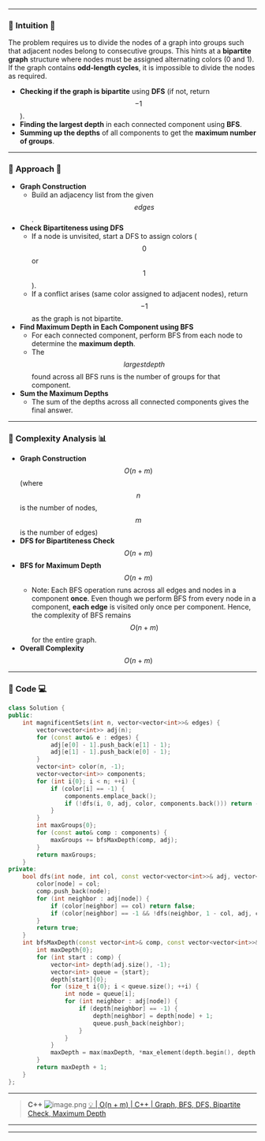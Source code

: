 


---

### 🔹 **Intuition**   🧩
The problem requires us to divide the nodes of a graph into groups such that adjacent nodes belong to consecutive groups. This hints at a **bipartite graph** structure where nodes must be assigned alternating colors (0 and 1). If the graph contains **odd-length cycles**, it is impossible to divide the nodes as required.   
- **Checking if the graph is bipartite** using **DFS** (if not, return $$-1$$).  
- **Finding the largest depth** in each connected component using **BFS**.  
- **Summing up the depths** of all components to get the **maximum number of groups**.

---


### 🔹 **Approach**   🎯


- **Graph Construction**  
   - Build an adjacency list from the given $$edges$$.  
- **Check Bipartiteness using DFS**  
   - If a node is unvisited, start a DFS to assign colors ($$0$$ or $$1$$).  
   - If a conflict arises (same color assigned to adjacent nodes), return $$-1$$ as the graph is not bipartite.  
- **Find Maximum Depth in Each Component using BFS**  
   - For each connected component, perform BFS from each node to determine the **maximum depth**.  
   - The $$largest depth$$ found across all BFS runs is the number of groups for that component.  
- **Sum the Maximum Depths**  
   - The sum of the depths across all connected components gives the final answer.

---



### 🔹 **Complexity Analysis**  📊

- **Graph Construction** $$O(n + m)$$ (where $$n$$ is the number of nodes, $$m$$ is the number of edges)
- **DFS for Bipartiteness Check** $$O(n + m)$$  
- **BFS for Maximum Depth** $$O(n + m)$$  
  - Note: Each BFS operation runs across all edges and nodes in a component **once**. Even though we perform BFS from every node in a component, **each edge** is visited only once per component. Hence, the complexity of BFS remains $$O(n + m)$$ for the entire graph.
- **Overall Complexity** $$O(n + m)$$  
---

### 🔹 **Code**  💻

```cpp []
class Solution {
public:
    int magnificentSets(int n, vector<vector<int>>& edges) {
        vector<vector<int>> adj(n);
        for (const auto& e : edges) {
            adj[e[0] - 1].push_back(e[1] - 1);
            adj[e[1] - 1].push_back(e[0] - 1);
        }
        vector<int> color(n, -1);
        vector<vector<int>> components;
        for (int i{0}; i < n; ++i) {
            if (color[i] == -1) {
                components.emplace_back();
                if (!dfs(i, 0, adj, color, components.back())) return -1;
            }
        }
        int maxGroups{0};
        for (const auto& comp : components) {
            maxGroups += bfsMaxDepth(comp, adj);
        }
        return maxGroups;
    }
private:
    bool dfs(int node, int col, const vector<vector<int>>& adj, vector<int>& color, vector<int>& comp) {
        color[node] = col;
        comp.push_back(node);
        for (int neighbor : adj[node]) {
            if (color[neighbor] == col) return false;
            if (color[neighbor] == -1 && !dfs(neighbor, 1 - col, adj, color, comp)) return false;
        }
        return true;
    }
    int bfsMaxDepth(const vector<int>& comp, const vector<vector<int>>& adj) {
        int maxDepth{0};
        for (int start : comp) {
            vector<int> depth(adj.size(), -1);
            vector<int> queue = {start};
            depth[start]{0};
            for (size_t i{0}; i < queue.size(); ++i) {
                int node = queue[i];
                for (int neighbor : adj[node]) {
                    if (depth[neighbor] == -1) {
                        depth[neighbor] = depth[node] + 1;
                        queue.push_back(neighbor);
                    }
                }
            }
            maxDepth = max(maxDepth, *max_element(depth.begin(), depth.end()));
        }
        return maxDepth + 1;
    }
};
```
---
> **C++**
> ![image.png](https://assets.leetcode.com/users/images/0e794f9c-8c47-4eb2-90e5-56a3e63e8be0_1738197645.6182022.png)
[💡 | O(n + m) | C++ | Graph, BFS, DFS, Bipartite Check, Maximum Depth](https://leetcode.com/problems/divide-nodes-into-the-maximum-number-of-groups/solutions/6346238/on-m-c-graph-bfs-dfs-by-user4612mw-1o05)

---
---
